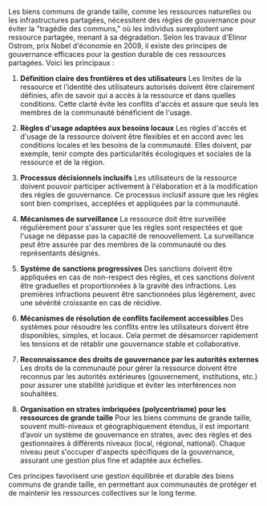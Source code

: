 Les biens communs de grande taille, comme les ressources naturelles ou les infrastructures partagées, nécessitent des règles de gouvernance pour éviter la "tragédie des communs," où les individus surexploitent une ressource partagée, menant à sa dégradation. Selon les travaux d'Elinor Ostrom, prix Nobel d'économie en 2009, il existe des principes de gouvernance efficaces pour la gestion durable de ces ressources partagées. Voici les principaux :

1. **Définition claire des frontières et des utilisateurs**
Les limites de la ressource et l'identité des utilisateurs autorisés doivent être clairement définies, afin de savoir qui a accès à la ressource et dans quelles conditions. Cette clarté évite les conflits d'accès et assure que seuls les membres de la communauté bénéficient de l'usage.

2. **Règles d'usage adaptées aux besoins locaux**
Les règles d'accès et d'usage de la ressource doivent être flexibles et en accord avec les conditions locales et les besoins de la communauté. Elles doivent, par exemple, tenir compte des particularités écologiques et sociales de la ressource et de la région.

3. **Processus décisionnels inclusifs**
Les utilisateurs de la ressource doivent pouvoir participer activement à l'élaboration et à la modification des règles de gouvernance. Ce processus inclusif assure que les règles sont bien comprises, acceptées et appliquées par la communauté.

4. **Mécanismes de surveillance**
La ressource doit être surveillée régulièrement pour s'assurer que les règles sont respectées et que l'usage ne dépasse pas la capacité de renouvellement. La surveillance peut être assurée par des membres de la communauté ou des représentants désignés.

5. **Système de sanctions progressives**
Des sanctions doivent être appliquées en cas de non-respect des règles, et ces sanctions doivent être graduelles et proportionnées à la gravité des infractions. Les premières infractions peuvent être sanctionnées plus légèrement, avec une sévérité croissante en cas de récidive.

6. **Mécanismes de résolution de conflits facilement accessibles**
Des systèmes pour résoudre les conflits entre les utilisateurs doivent être disponibles, simples, et locaux. Cela permet de désamorcer rapidement les tensions et de rétablir une gouvernance stable et collaborative.

7. **Reconnaissance des droits de gouvernance par les autorités externes**
Les droits de la communauté pour gérer la ressource doivent être reconnus par les autorités extérieures (gouvernement, institutions, etc.) pour assurer une stabilité juridique et éviter les interférences non souhaitées.

8. **Organisation en strates imbriquées (polycentrisme) pour les ressources de grande taille**
Pour les biens communs de grande taille, souvent multi-niveaux et géographiquement étendus, il est important d’avoir un système de gouvernance en strates, avec des règles et des gestionnaires à différents niveaux (local, régional, national). Chaque niveau peut s'occuper d'aspects spécifiques de la gouvernance, assurant une gestion plus fine et adaptée aux échelles.

Ces principes favorisent une gestion équilibrée et durable des biens communs de grande taille, en permettant aux communautés de protéger et de maintenir les ressources collectives sur le long terme.